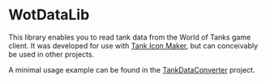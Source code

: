 # WotDataLib

This library enables you to read tank data from the World of Tanks game client. It was developed for use with [Tank Icon Maker](https://bitbucket.org/rstarkov/tankiconmaker/), but can conceivably be used in other projects.

A minimal usage example can be found in the [TankDataConverter](https://bitbucket.org/rstarkov/tankdataconverter/) project.